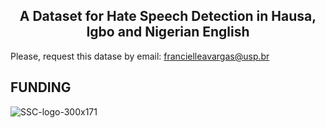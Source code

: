 
<h2 align="center"> A Dataset for Hate Speech Detection in Hausa, Igbo and Nigerian English </h2>  

Please, request this datase by email: francielleavargas@usp.br

<h2 align="left"> FUNDING </h2>

![SSC-logo-300x171](https://github.com/franciellevargas/HateBR/blob/main/.github/fapesp.jpg?raw=true)
